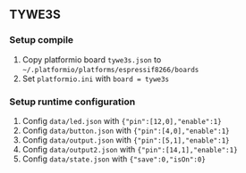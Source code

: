 ## TYWE3S

### Setup compile
1. Copy platformio board `tywe3s.json` to `~/.platformio/platforms/espressif8266/boards`
2. Set `platformio.ini` with `board = tywe3s`

### Setup runtime configuration
1. Config `data/led.json` with `{"pin":[12,0],"enable":1}`
2. Config `data/button.json` with `{"pin":[4,0],"enable":1}`
3. Config `data/output.json` with `{"pin":[5,1],"enable":1}`
4. Config `data/output2.json` with `{"pin":[14,1],"enable":1}`
5. Config `data/state.json` with `{"save":0,"isOn":0}`
